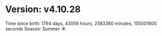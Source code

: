 # Version: v4.10.28
Time since birth: 1794 days, 43056 hours, 2583360 minutes, 155001600 seconds
Season: Summer ☀️
